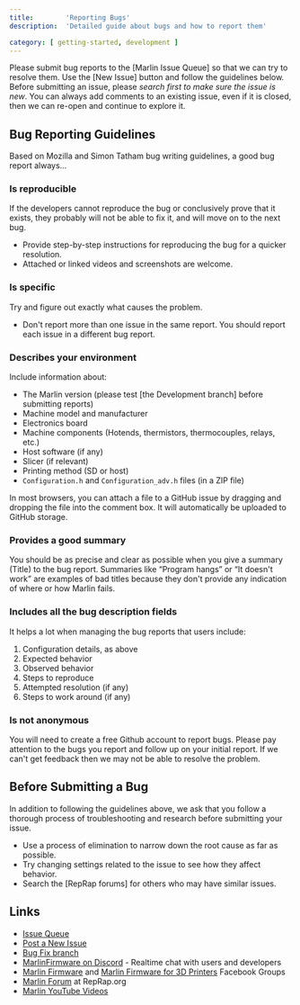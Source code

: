 ```yaml
---
title:        'Reporting Bugs'
description:  'Detailed guide about bugs and how to report them'

category: [ getting-started, development ]
---
```


Please submit bug reports to the [Marlin Issue Queue] so that we can try to resolve them. Use the [New Issue] button and follow the guidelines below. Before submitting an issue, please *search first to make sure the issue is new*. You can always add comments to an existing issue, even if it is closed, then we can re-open and continue to explore it.

## Bug Reporting Guidelines

Based on Mozilla and Simon Tatham bug writing guidelines, a good bug report always...

### Is reproducible

If the developers cannot reproduce the bug or conclusively prove that it exists, they probably will not be able to fix it, and will move on to the next bug.

 -   Provide step-by-step instructions for reproducing the bug for a quicker resolution.
 -   Attached or linked videos and screenshots are welcome.

### Is specific

Try and figure out exactly what causes the problem.
 -   Don't report more than one issue in the same report. You should report each issue in a different bug report.

### Describes your environment

Include information about:

  - The Marlin version (please test [the Development branch] before submitting reports)
  - Machine model and manufacturer
  - Electronics board
  - Machine components (Hotends, thermistors, thermocouples, relays, etc.)
  - Host software (if any)
  - Slicer (if relevant)
  - Printing method (SD or host)
  - `Configuration.h` and `Configuration_adv.h` files (in a ZIP file)

In most browsers, you can attach a file to a GitHub issue by dragging and dropping the file into the comment box. It will automatically be uploaded to GitHub storage.

### Provides a good summary

You should be as precise and clear as possible when you give a summary (Title) to the bug report. Summaries like “Program hangs” or “It doesn't work” are examples of bad titles because they don't provide any indication of where or how Marlin fails.

### Includes all the bug description fields

It helps a lot when managing the bug reports that users include:

  1.  Configuration details, as above
  2.  Expected behavior
  3.  Observed behavior
  4.  Steps to reproduce
  5.  Attempted resolution (if any)
  6.  Steps to work around (if any)

### Is not anonymous

You will need to create a free Github account to report bugs. Please pay attention to the bugs you report and follow up on your initial report. If we can't get feedback then we may not be able to resolve the problem.

## Before Submitting a Bug

In addition to following the guidelines above, we ask that you follow a thorough process of troubleshooting and research before submitting your issue.

  - Use a process of elimination to narrow down the root cause as far as possible.
  - Try changing settings related to the issue to see how they affect behavior.
  - Search the [RepRap forums] for others who may have similar issues.

## Links

  - [Issue Queue](//github.com/MarlinFirmware/Marlin/issues)
  - [Post a New Issue](//github.com/MarlinFirmware/Marlin/issues/new?labels=Bug%3A+Potential+%3F&template=bug_report.yml&title=%5BBUG%5D+%28bug+summary%29)
  - [Bug Fix branch](//github.com/MarlinFirmware/Marlin/tree/bugfix-2.1.x)
  - [MarlinFirmware on Discord](//discord.com/servers/marlin-firmware-461605380783472640) - Realtime chat with users and developers
  - [Marlin Firmware](//www.facebook.com/groups/1049718498464482/) and [Marlin Firmware for 3D Printers](//www.facebook.com/groups/3Dtechtalk/) Facebook Groups
  - [Marlin Forum](//forums.reprap.org/list.php?415) at RepRap.org
  - [Marlin YouTube Videos](//youtube.com/results?search_query=marlin+firmware)
